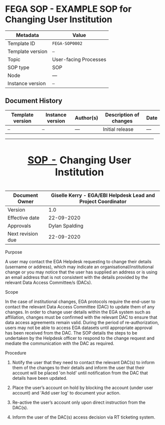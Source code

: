 # FEGA SOP - EXAMPLE SOP for Changing User Institution

| Metadata | Value |
| -- | -- |
| Template ID | `FEGA-SOP0002` |
| Template version | `—` |
| Topic | User-facing Processes |
| SOP type | SOP |
| Node | — |
| Instance version | `—` |

## Document History

| Template version | Instance version | Author(s) | Description of changes | Date |
| -- | -- | -- | -- | -- |
| `—` | `—` | — | Initial release | — |

<table style="width:96%;">
<colgroup>
<col style="width: 96%" />
</colgroup>
<thead>
<tr>
<th><h1 id="sop---changing-user-institution"><a
href="https://www.ebi.ac.uk/seqdb/confluence/pages/viewpage.action?pageId=13871828">SOP
-</a> Changing User Institution</h1></th>
</tr>
</thead>
<tbody>
</tbody>
</table>

| Document Owner | Giselle Kerry - EGA/EBI Helpdesk Lead and Project Coordinator |
|----|----|
| Version | 1.0 |
| Effective date | 22-09-2020 |
| Approvals | Dylan Spalding |
| Next revision due | 22-09-2020 |

Purpose

<span class="mark">A user may contact the EGA Helpdesk requesting to
change their details (username or address), which may indicate an
organisational/institutional change or you may notice that the user has
supplied an address or is using an email address that is not consistent
with the details provided by the relevant Data Access Committee/s
(DACs).</span>

Scope

In the case of institutional changes, EGA protocols require the end-user
to contact the relevant Data Access Committee (DAC) to update them of
any changes. In order to change user details within the EGA system such
as affiliation, changes must be confirmed with the relevant DAC to
ensure that data access agreements remain valid. During the period of
re-authorization, users may not be able to access EGA datasets until
appropriate approval has been received from the DAC. The SOP details the
steps to be undertaken by the Helpdesk officer to respond to the change
request and mediate the communication with the DAC as required.

Procedure

1.  Notify the user that they need to contact the relevant DAC(s) to
    inform them of the changes to their details and inform the user that
    their account will be placed 'on hold' until notification from the
    DAC that details have been updated.

2.  Place the user’s account on hold by blocking the account (under user
    account) and 'Add user log' to document your action.

3.  Re-active the user’s account only upon direct instruction from the
    DAC(s).

4.  Inform the user of the DAC(s) access decision via RT ticketing
    system.
